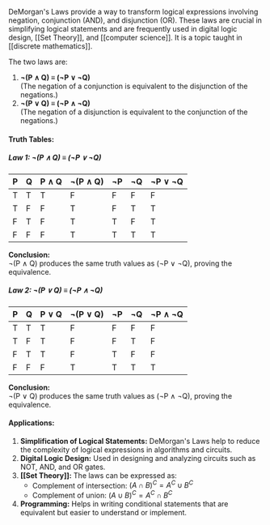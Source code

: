 DeMorgan's Laws provide a way to transform logical expressions involving negation, conjunction (AND), and disjunction (OR). These laws are crucial in simplifying logical statements and are frequently used in digital logic design, [[Set Theory]], and [[computer science]]. It is a topic taught in [[discrete mathematics]].

The two laws are:

1. **¬(P ∧ Q) ≡ (¬P ∨ ¬Q)**  
    (The negation of a conjunction is equivalent to the disjunction of the negations.)
2. **¬(P ∨ Q) ≡ (¬P ∧ ¬Q)**  
    (The negation of a disjunction is equivalent to the conjunction of the negations.)
#### Truth Tables:

##### Law 1: ¬(P ∧ Q) ≡ (¬P ∨ ¬Q)

|P|Q|P ∧ Q|¬(P ∧ Q)|¬P|¬Q|¬P ∨ ¬Q|
|---|---|---|---|---|---|---|
|T|T|T|F|F|F|F|
|T|F|F|T|F|T|T|
|F|T|F|T|T|F|T|
|F|F|F|T|T|T|T|

**Conclusion:**  
¬(P ∧ Q) produces the same truth values as (¬P ∨ ¬Q), proving the equivalence.

##### Law 2: ¬(P ∨ Q) ≡ (¬P ∧ ¬Q)

|P|Q|P ∨ Q|¬(P ∨ Q)|¬P|¬Q|¬P ∧ ¬Q|
|---|---|---|---|---|---|---|
|T|T|T|F|F|F|F|
|T|F|T|F|F|T|F|
|F|T|T|F|T|F|F|
|F|F|F|T|T|T|T|

**Conclusion:**  
¬(P ∨ Q) produces the same truth values as (¬P ∧ ¬Q), proving the equivalence.
#### Applications:

1. **Simplification of Logical Statements:** DeMorgan's Laws help to reduce the complexity of logical expressions in algorithms and circuits.
2. **Digital Logic Design:** Used in designing and analyzing circuits such as NOT, AND, and OR gates.
3. **[[Set Theory]]:** The laws can be expressed as:
    - Complement of intersection: $(A \cap B)^C = A^C \cup B^C$
    - Complement of union: $(A \cup B)^C = A^C \cap B^C$
4. **Programming:** Helps in writing conditional statements that are equivalent but easier to understand or implement.